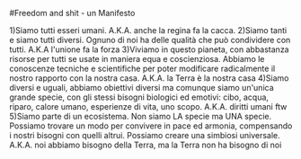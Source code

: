 #Freedom and shit - un Manifesto

1)Siamo tutti esseri umani. A.K.A. anche la regina fa la cacca.
2)Siamo tanti e siamo tutti diversi. Ognuno di noi ha delle qualità che può condividere con tutti. A.K.A l'unione fa la forza
3)Viviamo in questo pianeta, con abbastanza risorse per tutti se usate in maniera equa e coscienziosa. Abbiamo le conoscenze tecniche e scientifiche per poter modificare radicalmente il nostro rapporto con la nostra casa. A.K.A. la Terra è la nostra casa
4)Siamo diversi e uguali, abbiamo obiettivi diversi ma comunque siamo un'unica grande specie, con gli stessi bisogni biologici ed emotivi: cibo, acqua, riparo, calore umano, esperienze di vita, uno scopo. A.K.A. diritti umani ftw
5)Siamo parte di un ecosistema. Non siamo LA specie ma UNA specie. Possiamo trovare un modo per convivere in pace ed armonia, compensando i nostri bisogni con quelli altrui. Possiamo creare una simbiosi universale. A.K.A. noi abbiamo bisogno della Terra, ma la Terra non ha bisogno di noi